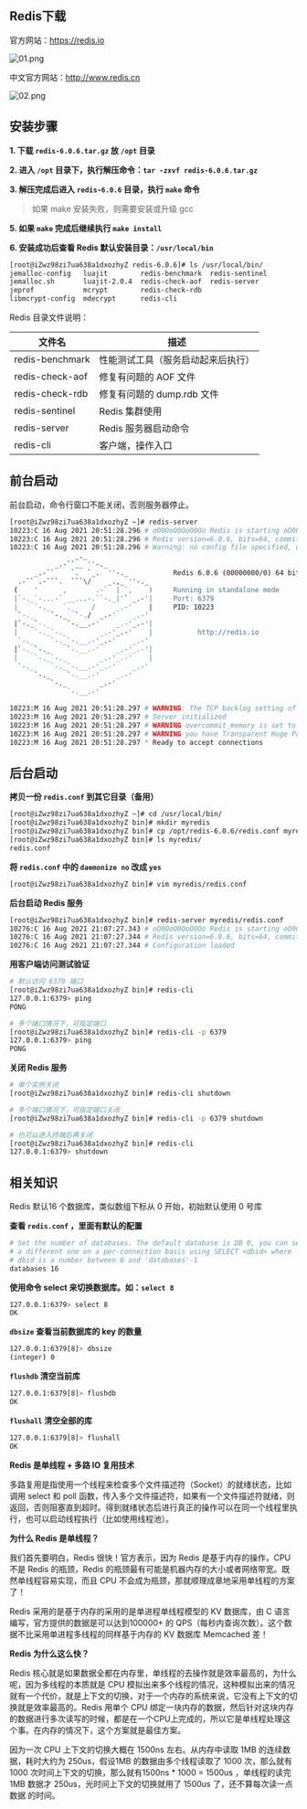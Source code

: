 ## Redis下载

官方网站：https://redis.io

![01.png](/static/images/20210816/01.png)

中文官方网站：http://www.redis.cn

![02.png](/static/images/20210816/02.png)

## 安装步骤

**1. 下载 `redis-6.0.6.tar.gz` 放 `/opt` 目录**

**2. 进入 `/opt` 目录下，执行解压命令：`tar -zxvf redis-6.0.6.tar.gz`**

**3. 解压完成后进入 `redis-6.0.6` 目录，执行 `make` 命令**

> 如果 make 安装失败，则需要安装或升级 gcc

**5. 如果 `make` 完成后继续执行 `make install`**

**6. 安装成功后查看 Redis 默认安装目录：`/usr/local/bin`**

```bash
[root@iZwz98zi7ua638a1dxozhyZ redis-6.0.6]# ls /usr/local/bin/
jemalloc-config   luajit        redis-benchmark  redis-sentinel
jemalloc.sh       luajit-2.0.4  redis-check-aof  redis-server
jeprof            mcrypt        redis-check-rdb
libmcrypt-config  mdecrypt      redis-cli
```

Redis 目录文件说明：

| 文件名          | 描述                               |
| --------------- | ---------------------------------- |
| redis-benchmark | 性能测试工具（服务启动起来后执行） |
| redis-check-aof | 修复有问题的 AOF 文件              |
| redis-check-rdb | 修复有问题的 dump.rdb 文件         |
| redis-sentinel  | Redis 集群使用                     |
| redis-server    | Redis 服务器启动命令               |
| redis-cli       | 客户端，操作入口                   |

## 前台启动

前台启动，命令行窗口不能关闭，否则服务器停止。

```bash
[root@iZwz98zi7ua638a1dxozhyZ ~]# redis-server
10223:C 16 Aug 2021 20:51:28.296 # oO0OoO0OoO0Oo Redis is starting oO0OoO0OoO0Oo
10223:C 16 Aug 2021 20:51:28.296 # Redis version=6.0.6, bits=64, commit=00000000, modified=0, pid=10223, just started
10223:C 16 Aug 2021 20:51:28.296 # Warning: no config file specified, using the default config. In order to specify a config file use redis-server /path/to/redis.conf
                _._
           _.-``__ ''-._
      _.-``    `.  `_.  ''-._           Redis 6.0.6 (00000000/0) 64 bit
  .-`` .-```.  ```\/    _.,_ ''-._
 (    '      ,       .-`  | `,    )     Running in standalone mode
 |`-._`-...-` __...-.``-._|'` _.-'|     Port: 6379
 |    `-._   `._    /     _.-'    |     PID: 10223
  `-._    `-._  `-./  _.-'    _.-'
 |`-._`-._    `-.__.-'    _.-'_.-'|
 |    `-._`-._        _.-'_.-'    |           http://redis.io
  `-._    `-._`-.__.-'_.-'    _.-'
 |`-._`-._    `-.__.-'    _.-'_.-'|
 |    `-._`-._        _.-'_.-'    |
  `-._    `-._`-.__.-'_.-'    _.-'
      `-._    `-.__.-'    _.-'
          `-._        _.-'
              `-.__.-'

10223:M 16 Aug 2021 20:51:28.297 # WARNING: The TCP backlog setting of 511 cannot be enforced because /proc/sys/net/core/somaxconn is set to the lower value of 128.
10223:M 16 Aug 2021 20:51:28.297 # Server initialized
10223:M 16 Aug 2021 20:51:28.297 # WARNING overcommit_memory is set to 0! Background save may fail under low memory condition. To fix this issue add 'vm.overcommit_memory = 1' to /etc/sysctl.conf and then reboot or run the command 'sysctl vm.overcommit_memory=1' for this to take effect.
10223:M 16 Aug 2021 20:51:28.297 # WARNING you have Transparent Huge Pages (THP) support enabled in your kernel. This will create latency and memory usage issues with Redis. To fix this issue run the command 'echo never > /sys/kernel/mm/transparent_hugepage/enabled' as root, and add it to your /etc/rc.local in order to retain the setting after a reboot. Redis must be restarted after THP is disabled.
10223:M 16 Aug 2021 20:51:28.297 * Ready to accept connections
```

## 后台启动

**拷贝一份 `redis.conf` 到其它目录（备用）**

```bash
[root@iZwz98zi7ua638a1dxozhyZ ~]# cd /usr/local/bin/
[root@iZwz98zi7ua638a1dxozhyZ bin]# mkdir myredis
[root@iZwz98zi7ua638a1dxozhyZ bin]# cp /opt/redis-6.0.6/redis.conf myredis
[root@iZwz98zi7ua638a1dxozhyZ bin]# ls myredis/
redis.conf
```

**将 `redis.conf` 中的 `daemonize no` 改成 `yes`**

```bash
[root@iZwz98zi7ua638a1dxozhyZ bin]# vim myredis/redis.conf
```

**后台启动 Redis 服务**

```bash
[root@iZwz98zi7ua638a1dxozhyZ bin]# redis-server myredis/redis.conf
10276:C 16 Aug 2021 21:07:27.343 # oO0OoO0OoO0Oo Redis is starting oO0OoO0OoO0Oo
10276:C 16 Aug 2021 21:07:27.344 # Redis version=6.0.6, bits=64, commit=00000000, modified=0, pid=10276, just started
10276:C 16 Aug 2021 21:07:27.344 # Configuration loaded
```

**用客户端访问测试验证**

```bash
# 默认访问 6379 端口
[root@iZwz98zi7ua638a1dxozhyZ bin]# redis-cli
127.0.0.1:6379> ping
PONG

# 多个端口情况下，可指定端口
[root@iZwz98zi7ua638a1dxozhyZ bin]# redis-cli -p 6379
127.0.0.1:6379> ping
PONG
```

**关闭 Redis 服务**

```bash
# 单个实例关闭
[root@iZwz98zi7ua638a1dxozhyZ bin]# redis-cli shutdown

# 多个端口情况下，可指定端口关闭
[root@iZwz98zi7ua638a1dxozhyZ bin]# redis-cli -p 6379 shutdown

# 也可以进入终端后再关闭
[root@iZwz98zi7ua638a1dxozhyZ bin]# redis-cli
127.0.0.1:6379> shutdown
```

## 相关知识

Redis 默认16 个数据库，类似数组下标从 0 开始，初始默认使用 0 号库

**查看 `redis.conf` ，里面有默认的配置**

```bash
# Set the number of databases. The default database is DB 0, you can select
# a different one on a per-connection basis using SELECT <dbid> where
# dbid is a number between 0 and 'databases'-1
databases 16
```

**使用命令 select <dbid> 来切换数据库。如：`select 8`**

```bash
127.0.0.1:6379> select 8
OK
```

**`dbsize` 查看当前数据库的 key 的数量**

```bash
127.0.0.1:6379[8]> dbsize
(integer) 0
```

**`flushdb` 清空当前库**

```bash
127.0.0.1:6379[8]> flushdb
OK
```

**`flushall` 清空全部的库**

```bash
127.0.0.1:6379[8]> flushall
OK
```

**Redis 是单线程 + 多路 IO 复用技术**

多路复用是指使用一个线程来检查多个文件描述符（Socket）的就绪状态，比如调用 select 和 poll 函数，传入多个文件描述符，如果有一个文件描述符就绪，则返回，否则阻塞直到超时。得到就绪状态后进行真正的操作可以在同一个线程里执行，也可以启动线程执行（比如使用线程池）。

**为什么 Redis 是单线程？**

我们首先要明白，Redis 很快！官方表示，因为 Redis 是基于内存的操作，CPU 不是 Redis 的瓶颈，Redis 的瓶颈最有可能是机器内存的大小或者网络带宽。既然单线程容易实现，而且 CPU 不会成为瓶颈，那就顺理成章地采用单线程的方案了！

Redis 采用的是基于内存的采用的是单进程单线程模型的 KV 数据库，由 C 语言编写，官方提供的数据是可以达到100000+ 的 QPS（每秒内查询次数）。这个数据不比采用单进程多线程的同样基于内存的 KV 数据库 Memcached 差！

**Redis 为什么这么快？**

Redis 核心就是如果数据全都在内存里，单线程的去操作就是效率最高的，为什么呢，因为多线程的本质就是 CPU 模拟出来多个线程的情况，这种模拟出来的情况就有一个代价，就是上下文的切换，对于一个内存的系统来说，它没有上下文的切换就是效率最高的。Redis 用单个 CPU 绑定一块内存的数据，然后针对这块内存的数据进行多次读写的时候，都是在一个CPU上完成的，所以它是单线程处理这个事。在内存的情况下，这个方案就是最佳方案。

因为一次 CPU 上下文的切换大概在 1500ns 左右。从内存中读取 1MB 的连续数据，耗时大约为 250us，假设1MB 的数据由多个线程读取了 1000 次，那么就有 1000 次时间上下文的切换，那么就有1500ns * 1000 = 1500us ，单线程的读完 1MB 数据才 250us，光时间上下文的切换就用了 1500us 了，还不算每次读一点数据 的时间。
